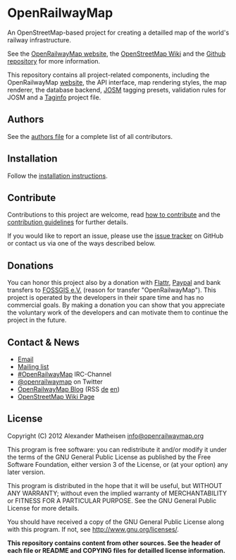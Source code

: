 # OpenRailwayMap

 An OpenStreetMap-based project for creating a detailled map of the world's railway infrastructure.

 See the [OpenRailwayMap website](http://www.openrailwaymap.org/), the [OpenStreetMap Wiki](http://wiki.openrailwaymap.org/) and the [Github repository](https://github.com/rurseekatze/OpenRailwayMap) for more information.

 This repository contains all project-related components, including the OpenRailwayMap [website](http://www.openrailwaymap.org/), the API interface, map rendering styles, the map renderer, the database backend, [JOSM](http://josm.openstreetmap.de/) tagging presets, validation rules for JOSM and a [Taginfo](http://taginfo.openstreetmap.org/) project file.

## Authors

 See the [authors file](AUTHORS) for a complete list of all contributors.

## Installation

 Follow the [installation instructions](INSTALL.md).

## Contribute

 Contributions to this project are welcome, read [how to contribute](http://www.openrailwaymap.org/contribute.html) and the [contribution guidelines](CONTRIBUTING.md) for further details.

 If you would like to report an issue, please use the [issue tracker](https://github.com/rurseekatze/OpenRailwayMap/issues) on GitHub or contact us via one of the ways described below.

## Donations

 You can honor this project also by a donation with [Flattr](https://flattr.com/thing/1327262/OpenRailwayMap), [Paypal](https://www.paypal.com/cgi-bin/webscr?cmd=_s-xclick&hosted_button_id=9KCKT39N7AGL8) and bank transfers to [FOSSGIS e.V.](http://fossgis.de/) (reason for transfer "OpenRailwayMap"). This project is operated by the developers in their spare time and has no commercial goals. By making a donation you can show that you appreciate the voluntary work of the developers and can motivate them to continue the project in the future.

## Contact & News

 * [Email](mailto:info@openrailwaymap.org)
 * [Mailing list](http://lists.openrailwaymap.org/lists/listinfo/openrailwaymap)
 * [#OpenRailwayMap](http://webchat.oftc.net/?channels=OpenRailwayMap) IRC-Channel
 * [@openrailwaymap](https://twitter.com/openrailwaymap) on Twitter
 * [OpenRailwayMap Blog](http://blog.openrailwaymap.org/) (RSS [de](http://blog.openrailwaymap.org/de.rss) [en](http://blog.openrailwaymap.org/en.rss))
 * [OpenStreetMap Wiki Page](http://wiki.openstreetmap.org/wiki/OpenRailwayMap)

## License

Copyright (C) 2012 Alexander Matheisen <info@openrailwaymap.org>

This program is free software: you can redistribute it and/or modify it under the terms of the GNU General Public License as published by the Free Software Foundation, either version 3 of the License, or (at your option) any later version.

This program is distributed in the hope that it will be useful, but WITHOUT ANY WARRANTY; without even the implied warranty of MERCHANTABILITY or FITNESS FOR A PARTICULAR PURPOSE. See the GNU General Public License for more details.

You should have received a copy of the GNU General Public License along with this program. If not, see http://www.gnu.org/licenses/.

__This repository contains content from other sources. See the header of each file or README and COPYING files for detailled license information.__
